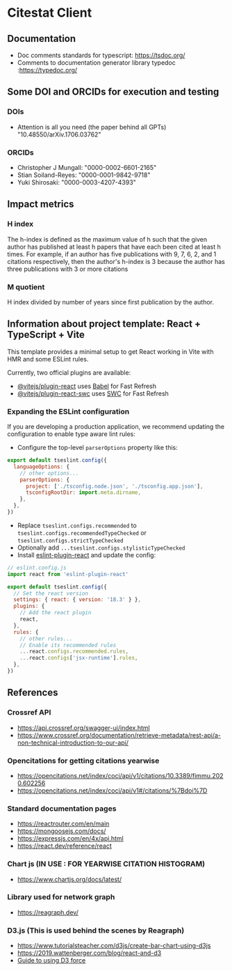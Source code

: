 # Citestat Client

## Documentation

- Doc comments standards for typescript: <https://tsdoc.org/>
- Comments to documentation generator library typedoc :<https://typedoc.org/>

## Some DOI and ORCIDs for execution and testing

### DOIs

- Attention is all you need (the paper behind all GPTs) "10.48550/arXiv.1706.03762"

### ORCIDs

- Christopher J Mungall: "0000-0002-6601-2165"
- Stian Soiland-Reyes: "0000-0001-9842-9718"
- Yuki Shirosaki: "0000-0003-4207-4393"

## Impact metrics

### H index

The h-index is defined as the maximum value of h such that the given author has published at least h papers that have each been cited at least h times. For example, if an author has five publications with 9, 7, 6, 2, and 1 citations respectively, then the author's h-index is 3 because the author has three publications with 3 or more citations

### M quotient

H index divided by number of years since first publication by the author.

## Information about project template: React + TypeScript + Vite

This template provides a minimal setup to get React working in Vite with HMR and some ESLint rules.

Currently, two official plugins are available:

- [@vitejs/plugin-react](https://github.com/vitejs/vite-plugin-react/blob/main/packages/plugin-react/README.md) uses [Babel](https://babeljs.io/) for Fast Refresh
- [@vitejs/plugin-react-swc](https://github.com/vitejs/vite-plugin-react-swc) uses [SWC](https://swc.rs/) for Fast Refresh

### Expanding the ESLint configuration

If you are developing a production application, we recommend updating the configuration to enable type aware lint rules:

- Configure the top-level `parserOptions` property like this:

```js
export default tseslint.config({
  languageOptions: {
    // other options...
    parserOptions: {
      project: ['./tsconfig.node.json', './tsconfig.app.json'],
      tsconfigRootDir: import.meta.dirname,
    },
  },
})
```

- Replace `tseslint.configs.recommended` to `tseslint.configs.recommendedTypeChecked` or `tseslint.configs.strictTypeChecked`
- Optionally add `...tseslint.configs.stylisticTypeChecked`
- Install [eslint-plugin-react](https://github.com/jsx-eslint/eslint-plugin-react) and update the config:

```js
// eslint.config.js
import react from 'eslint-plugin-react'

export default tseslint.config({
  // Set the react version
  settings: { react: { version: '18.3' } },
  plugins: {
    // Add the react plugin
    react,
  },
  rules: {
    // other rules...
    // Enable its recommended rules
    ...react.configs.recommended.rules,
    ...react.configs['jsx-runtime'].rules,
  },
})
```

## References

### Crossref API

- <https://api.crossref.org/swagger-ui/index.html>
- <https://www.crossref.org/documentation/retrieve-metadata/rest-api/a-non-technical-introduction-to-our-api/>

### Opencitations for getting citations yearwise

- <https://opencitations.net/index/coci/api/v1/citations/10.3389/fimmu.2020.602256>
- <https://opencitations.net/index/coci/api/v1#/citations/%7Bdoi%7D>

### Standard documentation pages

- <https://reactrouter.com/en/main>
- <https://mongoosejs.com/docs/>
- <https://expressjs.com/en/4x/api.html>
- <https://react.dev/reference/react>
  
### Chart js (IN USE : FOR YEARWISE CITATION HISTOGRAM)

- <https://www.chartjs.org/docs/latest/>

### Library used for network graph

- <https://reagraph.dev/>

### D3.js (This is used behind the scenes by Reagraph)

- <https://www.tutorialsteacher.com/d3js/create-bar-chart-using-d3js>
- <https://2019.wattenberger.com/blog/react-and-d3>
- [Guide to using D3 force](https://medium.com/@qdangdo/visualizing-connections-a-guide-to-react-d3-force-graphs-typescript-74b7af728c90)
